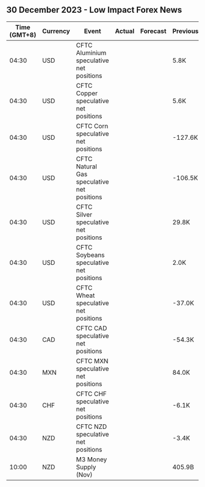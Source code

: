 ## 30 December 2023 - Low Impact Forex News

| Time (GMT+8) | Currency | Event | Actual | Forecast | Previous |
|------|----------|-------|--------|----------|----------|
| 04:30 | USD | CFTC Aluminium speculative net positions |  |  | 5.8K |
| 04:30 | USD | CFTC Copper speculative net positions |  |  | 5.6K |
| 04:30 | USD | CFTC Corn speculative net positions |  |  | -127.6K |
| 04:30 | USD | CFTC Natural Gas speculative net positions |  |  | -106.5K |
| 04:30 | USD | CFTC Silver speculative net positions |  |  | 29.8K |
| 04:30 | USD | CFTC Soybeans speculative net positions |  |  | 2.0K |
| 04:30 | USD | CFTC Wheat speculative net positions |  |  | -37.0K |
| 04:30 | CAD | CFTC CAD speculative net positions |  |  | -54.3K |
| 04:30 | MXN | CFTC MXN speculative net positions |  |  | 84.0K |
| 04:30 | CHF | CFTC CHF speculative net positions |  |  | -6.1K |
| 04:30 | NZD | CFTC NZD speculative net positions |  |  | -3.4K |
| 10:00 | NZD | M3 Money Supply (Nov) |  |  | 405.9B |
